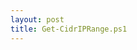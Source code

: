 ```yaml
---
layout: post
title: Get-CidrIPRange.ps1
---
```


<script src="http://gist-it.appspot.com/github.com/BanterBoy/scripts-blog/blob/master/PowerShell/CmdLets/Get-CidrIPRange.ps1"></script>


